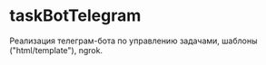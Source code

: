 # taskBotTelegram

Реализация телеграм-бота по управлению задачами, шаблоны ("html/template"), ngrok.

